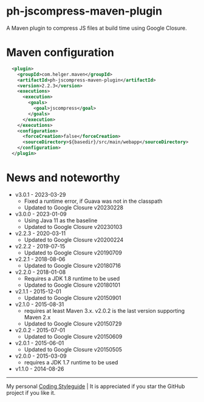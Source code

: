 # ph-jscompress-maven-plugin

A Maven plugin to compress JS files at build time using Google Closure.

# Maven configuration

```xml
  <plugin>
    <groupId>com.helger.maven</groupId>
    <artifactId>ph-jscompress-maven-plugin</artifactId>
    <version>2.2.3</version>
    <executions>
      <execution>
        <goals>
          <goal>jscompress</goal>
        </goals>
      </execution>
    </executions>
    <configuration>
      <forceCreation>false</forceCreation>
      <sourceDirectory>${basedir}/src/main/webapp</sourceDirectory>
    </configuration>
  </plugin>
```


# News and noteworthy

* v3.0.1 - 2023-03-29
    * Fixed a runtime error, if Guava was not in the classpath
    * Updated to Google Closure v20230228 
* v3.0.0 - 2023-01-09
    * Using Java 11 as the baseline
    * Updated to Google Closure v20230103
* v2.2.3 - 2020-03-11
    * Updated to Google Closure v20200224
* v2.2.2 - 2019-07-15
    * Updated to Google Closure v20190709
* v2.2.1 - 2018-08-06
    * Updated to Google Closure v20180716
* v2.2.0 - 2018-01-08
    * Requires a JDK 1.8 runtime to be used
    * Updated to Google Closure v20180101
* v2.1.1 - 2015-12-01
    * Updated to Google Closure v20150901 
* v2.1.0 - 2015-08-31
    * requires at least Maven 3.x. v2.0.2 is the last version supporting Maven 2.x
    * Updated to Google Closure v20150729
* v2.0.2 - 2015-07-01
    * Updated to Google Closure v20150609
* v2.0.1 - 2015-06-01
    * Updated to Google Closure v20150505
* v2.0.0 - 2015-03-09
    * requires a JDK 1.7 runtime to be used
* v1.1.0 - 2014-08-26  

---

My personal [Coding Styleguide](https://github.com/phax/meta/blob/master/CodingStyleguide.md) |
It is appreciated if you star the GitHub project if you like it.